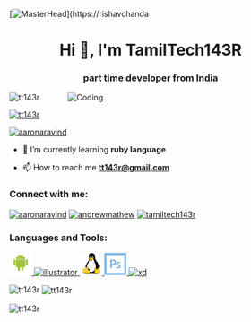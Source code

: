 [![MasterHead](https://1.bp.blogspot.com/-7A4WynwLsM...)](https://rishavchanda
<h1 align="center">Hi 👋, I'm TamilTech143R</h1>
<h3 align="center">part time developer from India</h3>
<img align="right" alt="Coding" width="400" src="https://cdn.dribbble.com/users/116207...">

<p align="left"> <img src="https://komarev.com/ghpvc/?username=tt143r&label=Profile%20views&color=0e75b6&style=flat" alt="tt143r" /> </p>

<p align="left"> <a href="https://github.com/ryo-ma/github-profile-trophy"><img src="https://github-profile-trophy.vercel.app/?username=tt143r" alt="tt143r" /></a> </p>

<p align="left"> <a href="https://twitter.com/aaronaravind" target="blank"><img src="https://img.shields.io/twitter/follow/aaronaravind?logo=twitter&style=for-the-badge" alt="aaronaravind" /></a> </p>

- 🌱 I’m currently learning **ruby language**

- 📫 How to reach me **tt143r@gmail.com**

<h3 align="left">Connect with me:</h3>
<p align="left">
<a href="https://twitter.com/aaronaravind" target="blank"><img align="center" src="https://raw.githubusercontent.com/rahuldkjain/github-profile-readme-generator/master/src/images/icons/Social/twitter.svg" alt="aaronaravind" height="30" width="40" /></a>
<a href="https://fb.com/andrewmathew" target="blank"><img align="center" src="https://raw.githubusercontent.com/rahuldkjain/github-profile-readme-generator/master/src/images/icons/Social/facebook.svg" alt="andrewmathew" height="30" width="40" /></a>
<a href="https://www.youtube.com/c/tamiltech143r" target="blank"><img align="center" src="https://raw.githubusercontent.com/rahuldkjain/github-profile-readme-generator/master/src/images/icons/Social/youtube.svg" alt="tamiltech143r" height="30" width="40" /></a>
</p>

<h3 align="left">Languages and Tools:</h3>
<p align="left"> <a href="https://developer.android.com" target="_blank" rel="noreferrer"> <img src="https://raw.githubusercontent.com/devicons/devicon/master/icons/android/android-original-wordmark.svg" alt="android" width="40" height="40"/> </a> <a href="https://www.adobe.com/in/products/illustrator.html" target="_blank" rel="noreferrer"> <img src="https://www.vectorlogo.zone/logos/adobe_illustrator/adobe_illustrator-icon.svg" alt="illustrator" width="40" height="40"/> </a> <a href="https://www.linux.org/" target="_blank" rel="noreferrer"> <img src="https://raw.githubusercontent.com/devicons/devicon/master/icons/linux/linux-original.svg" alt="linux" width="40" height="40"/> </a> <a href="https://www.photoshop.com/en" target="_blank" rel="noreferrer"> <img src="https://raw.githubusercontent.com/devicons/devicon/master/icons/photoshop/photoshop-line.svg" alt="photoshop" width="40" height="40"/> </a> <a href="https://www.adobe.com/products/xd.html" target="_blank" rel="noreferrer"> <img src="https://cdn.worldvectorlogo.com/logos/adobe-xd.svg" alt="xd" width="40" height="40"/> </a> </p>

<p><img align="left" src="https://github-readme-stats.vercel.app/api/top-langs?username=tt143r&show_icons=true&locale=en&layout=compact" alt="tt143r" /></p>

<p>&nbsp;<img align="center" src="https://github-readme-stats.vercel.app/api?username=tt143r&show_icons=true&locale=en" alt="tt143r" /></p>

<p><img align="center" src="https://github-readme-streak-stats.herokuapp.com/?user=tt143r&" alt="tt143r" /></p>
